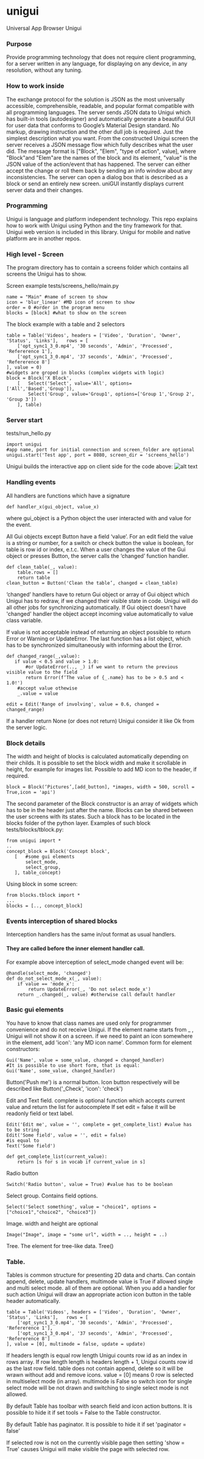 # unigui #
Universal App Browser Unigui

### Purpose ###
Provide programming technology that does not require client programming, for a server written in any language, for displaying on any device, in any resolution, without any tuning.

### How to work inside ###
The exchange protocol for the solution is JSON as the most universally accessible, comprehensible, readable, and popular format compatible with all programming languages.  The server sends JSON data to Unigui which has built-in tools (autodesigner) and automatically generate a beautiful GUI for user data that conforms to Google’s Material Design standard. No markup, drawing instruction and the other dull job is required. Just the simplest description what you want.
From the constructed Unigui screen the server receives a JSON message flow which fully describes what the user did. The message format is ["Block", "Elem", "type of action", value], where "Block"and "Elem"are the names of the block and its element, "value" is the JSON value of the action/event that has happened.
The server can either accept the change or roll them back by sending an info window about any inconsistencies. The server can open a dialog box that is described as a block or send an entirely new screen. uniGUI instantly displays current server data and their changes. 

### Programming ###
Unigui is language and platform independent technology. This repo explains how to work with Unigui using Python  and the tiny framework for that.
Unigui web version is included in this library. Unigui for mobile and native platform are in another repos.

### High level - Screen ###
The program directory has to contain a screens folder which contains all screens the Unigui has to show.

Screen example tests/screens_hello/main.py
```
name = "Main" #name of screen to show
icon = 'blur_linear' #MD icon of screen to show
order = 0 #order in the program menu
blocks = [block] #what to show on the screen
```

The block example with a table and 2 selectors
```
table = Table('Videos', headers = ['Video', 'Duration', 'Owner', 'Status', 'Links'],   rows = [
    ['opt_sync1_3_0.mp4', '30 seconds', 'Admin', 'Processed', 'Refererence 1'],
    ['opt_sync1_3_0.mp4', '37 seconds', 'Admin', 'Processed', 'Refererence 8']
], value = 0)
#widgets are groped in blocks (complex widgets with logic)
block = Block('X Block', 
    [   Select('Select', value='All', options=['All','Based','Group']),
        Select('Group', value='Group1', options=['Group 1','Group 2', 'Group 3'])
    ], table)
```


### Server start ###
tests/run_hello.py
```
import unigui
#app name, port for initial connection and screen_folder are optional
unigui.start('Test app', port = 8080, screen_dir = 'screens_hello') 
```
Unigui builds the interactive app on client side for the code above:
![alt text](https://github.com/Claus1/unigui/blob/main/tests/screen1.png?raw=true)

### Handling events ###
All handlers are functions which have a signature
```
def handler_x(gui_object, value_x)
```
where gui_object is a Python object the user interacted with and value for the event.

All Gui objects except Button have a field ‘value’. 
For an edit field the value is a string or number, for a switch or check button the value is boolean, for table is row id or index, e.t.c.
When a user changes the value of the Gui object or presses Button, the server calls the ‘changed’ function handler.

```
def clean_table(_, value):
    table.rows = []
    return table
clean_button = Button('Clean the table’, changed = clean_table)
```

‘changed’ handlers have to return Gui object or array of Gui object which Unigui has to redraw, if we changed their visible state in code. Unigui will do all other jobs for synchronizing automatically. If Gui object doesn't have 'changed' handler the object accept incoming value automatically to value class variable.

If value is not acceptable instead of returning an object possible to return Error or Warning or UpdateError. The last function has a list object, which has to be synchronized simultaneously with informing about the Error.

```
def changed_range(_,value):
   if value < 0.5 and value > 1.0:
       #or UpdateError(.., _) if we want to return the previous visible value to the field
       return Error(f‘The value of {_.name} has to be > 0.5 and < 1.0!') 
    #accept value othewise
    _.value = value

edit = Edit('Range of involving', value = 0.6, changed = changed_range)
```
If a handler return None (or does not return) Unigui consider it like Ok from the server logic.

### Block details ###
The width and height of blocks is calculated automatically depending on their childs. It is possible to set the block width and make it scrollable in height, for example for images list. Possible to add MD icon to the header, if required.
```
block = Block(‘Pictures’,[add_button], *images, width = 500, scroll = True,icon = 'api')
```
 
The second parameter of the Block constructor is an array of widgets which has to be in the header just after the name.
Blocks can be shared between the user screens with its states. Such a block has to be located in the blocks folder of the python layer.
Examples of such block tests/blocks/tblock.py:
```
from unigui import *
..
concept_block = Block('Concept block',
   [   #some gui elements       
       select_mode,
       select_group,
   ], table_concept)
```
 
Using block in some screen:
```
from blocks.tblock import *
...
blocks = [.., concept_block]
```

### Events interception of shared blocks ###
Interception handlers has the same in/out format as usual handlers.
#### They are called before the inner element handler call. ####
For example above interception of select_mode changed event will be:
```
@handle(select_mode, 'changed')
def do_not_select_mode_x(_, value):
    if value == 'mode_x':
        return UpdateError(_, 'Do not select mode_x')
    return _.changed(_, value) #otherwise call default handler
```

### Basic gui elements ###
You have to know that class names are used only for programmer convenience and do not receive Unigui.
If the element name starts from _ , Unigui will not show it on a screen.
if we need to paint an icon somewhere in the element, add 'icon': 'any MD icon name'.
Common form for element constructors:
```
Gui('Name', value = some_value, changed = changed_handler)
#It is possible to use short form, that is equal:
Gui('Name', some_value, changed_handler)
```

Button('Push me') is a normal button.
Icon button respectively will be described like Button('_Check', 'icon': 'check')

Edit and Text field. complete is optional function which accepts current value and return the list for autocomplete
If set edit = false it will be readonly field or text label.
```
Edit('Edit me', value = '', complete = get_complete_list) #value has to be string
Edit('Some field', value = '', edit = false) 
#is equal to
Text('Some field')

def get_complete_list(current_value):
    return [s for s in vocab if current_value in s]
```
Radio button 
```
Switch('Radio button', value = True) #value has to be boolean
```

Select group. Contains field options.
```
Select('Select something', value = "choice1", options = ["choice1","choice2", "choice3"]) 
```

Image. width and height are optional
```
Image("Image", image = "some url", width = .., height = ..)
```

Tree. The element for tree-like data.
Tree()

### Table. ### 
Tables is common structure for presenting 2D data and charts. Can contain append, delete, update handlers, multimode value is True if allowed single and multi select mode.
all of them are optional. When you add a handler for such action Unigui will draw an appropriate action icon button in the table header automatically.
```
table = Table('Videos', headers = ['Video', 'Duration', 'Owner', 'Status', 'Links'],   rows = [
    ['opt_sync1_3_0.mp4', '30 seconds', 'Admin', 'Processed', 'Refererence 1'],
    ['opt_sync1_3_0.mp4', '37 seconds', 'Admin', 'Processed', 'Refererence 8']
], value = [0], multimode = false, update = update)
```
If headers length is equal row length Unigui counts row id as an index in rows array.
If row length length is headers length + 1, Unigui counts row id as the last row field.
table does not contain append, delete so it will be wrawn without add and remove icons.  value = [0] means 0 row is selected 
in multiselect mode (in array). multimode is False so switch icon for single select mode will be not drawn and switching to single select mode is 
not allowed.

By default Table has toolbar with search field and icon action buttons. It is possible to hide it if set tools = False to the Table constructor.

By default Table has paginator. It is possible to hide it if set 'paginator = false'

If selected row is not on the currently visible page then setting 'show = True' causes Unigui will make visible the page with selected row. 
















